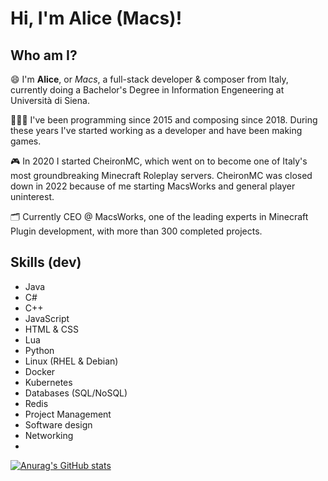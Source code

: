 # Hi, I'm Alice (Macs)!

## Who am I?
😄 I'm **Alice**, or *Macs*, a full-stack developer & composer from Italy, currently doing a Bachelor's Degree in Information Engeneering at Università di Siena.

👩🏻‍💻 I've been programming since 2015 and composing since 2018. During these years I've started working as a developer and have been making games.

🎮 In 2020 I started CheironMC, which went on to become one of Italy's most groundbreaking Minecraft Roleplay servers. CheironMC was closed down in 2022 because of me starting MacsWorks and general player uninterest.

🗂️ Currently CEO @ MacsWorks, one of the leading experts in Minecraft Plugin development, with more than 300 completed projects.

## Skills (dev)
- Java
- C#
- C++
- JavaScript
- HTML & CSS
- Lua
- Python
- Linux (RHEL & Debian)
- Docker
- Kubernetes
- Databases (SQL/NoSQL)
- Redis
- Project Management
- Software design
- Networking
- 

[![Anurag's GitHub stats](https://github-readme-stats.vercel.app/api?username=ItsMacs)](https://github.com/anuraghazra/github-readme-stats)

